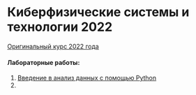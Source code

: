 # Киберфизические системы и технологии 2022

[Оригинальный курс 2022 года](https://disk.yandex.ru/d/-CxIXKUHgydmsw)

#### Лабораторные работы:

1. [Введение в анализ данных с помощью Python](./lab1/lab1.md)
2. 